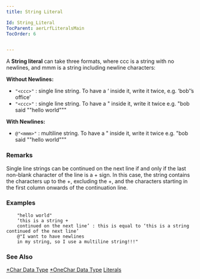 ```yaml
---
title: String Literal

Id: String_Literal
TocParent: aerLrfLiteralsMain
TocOrder: 6


---
```


A **String literal** can take three formats, where ccc is a string with no newlines, and mmm is a string including newline characters:

**Without Newlines:** 

- <code>"&lt;ccc&gt;"</code> : single line string. To have a ‘ inside it, write it twice, e.g. ‘bob’’s office’
- <code>"&lt;ccc&gt;"</code> : single line string. To have a " inside it, write it twice e.g. "bob said ""hello world"""

**With Newlines:** 

- <code>@"&lt;mmm&gt;"</code> : multiline string. To have a " inside it, write it twice e.g. "bob said ""hello world"""

### Remarks
Single line strings can be continued on the next line if and only if the last non-blank character of the line is a + sign. In this case, the string contains the characters up to the +, excluding the +, and the characters starting in the first column onwards of the continuation line. 

### Examples
<dl class="Code" />
            
```
    "hello world"
    ‘this is a string + 
	continued on the next line’ : this is equal to ‘this is a string continued of the next line’
    @"I want to have newlines
	in my string, so I use a multiline string!!!"
```

### See Also
[*Char Data Type](Character_Data_Type.html)
[*OneChar Data Type](Onechar_Data_Type.html)
[Literals](aerLrfLiteralsMain.html) 
